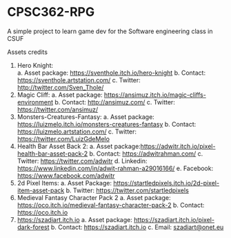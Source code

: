 # CPSC362-RPG
 A simple project to learn game dev for the Software engineering class in CSUF
 
 Assets credits
1.	Hero Knight: 	
a.	Asset package: https://sventhole.itch.io/hero-knight
b.	Contact: https://sventhole.artstation.com/ 
c.	 Twitter: http://twitter.com/Sven_Thole/ 
2.	Magic Cliff: 
a.	Asset package: https://ansimuz.itch.io/magic-cliffs-environment
b.	Contact: http://ansimuz.com/ 
c.	 Twitter: https://twitter.com/ansimuz/ 
3.	Monsters-Creatures-Fantasy:
a.	Asset package: https://luizmelo.itch.io/monsters-creatures-fantasy
b.	Contact: https://luizmelo.artstation.com/ 
c.	Twitter: https://twitter.com/LuizGdeMelo
4.	Health Bar Asset Back 2:
a.	Asset package:https://adwitr.itch.io/pixel-health-bar-asset-pack-2
b.	Contact: https://adwitrahman.com/
c.	Twitter: https://twitter.com/adwitr
d.	Linkedin: https://www.linkedin.com/in/adwit-rahman-a29016166/
e.	Facebook: https://www.facebook.com/adwitr
5.	2d Pixel Items:
a.	Asset Package: https://startledpixels.itch.io/2d-pixel-item-asset-pack
b.	Twitter: https://twitter.com/startledpixels
6.	Medieval Fantasy Character Pack 2
a.	Asset package: https://oco.itch.io/medieval-fantasy-character-pack-2 
b.	Contact: https://oco.itch.io 
7.	https://szadiart.itch.io
a.	Asset package: https://szadiart.itch.io/pixel-dark-forest
b.	Contact: https://szadiart.itch.io 
c.	Email: szadiart@onet.eu 
